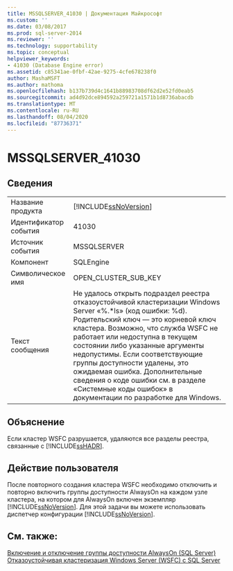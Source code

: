 ```yaml
---
title: MSSQLSERVER_41030 | Документация Майкрософт
ms.custom: ''
ms.date: 03/08/2017
ms.prod: sql-server-2014
ms.reviewer: ''
ms.technology: supportability
ms.topic: conceptual
helpviewer_keywords:
- 41030 (Database Engine error)
ms.assetid: c85341ae-0fbf-42ae-9275-4cfe678238f0
author: MashaMSFT
ms.author: mathoma
ms.openlocfilehash: b137b739d4c1641b88983708df62d2e52fd0eab5
ms.sourcegitcommit: ad4d92dce894592a259721a1571b1d8736abacdb
ms.translationtype: MT
ms.contentlocale: ru-RU
ms.lasthandoff: 08/04/2020
ms.locfileid: "87736371"
---
```

# <a name="mssqlserver_41030"></a>MSSQLSERVER_41030
    
## <a name="details"></a>Сведения  
  
|||  
|-|-|  
|Название продукта|[!INCLUDE[ssNoVersion](../../includes/ssnoversion-md.md)]|  
|Идентификатор события|41030|  
|Источник события|MSSQLSERVER|  
|Компонент|SQLEngine|  
|Символическое имя|OPEN_CLUSTER_SUB_KEY|  
|Текст сообщения|Не удалось открыть подраздел реестра отказоустойчивой кластеризации Windows Server «%.*ls» (код ошибки: %d).  Родительский ключ — это корневой ключ кластера.  Возможно, что служба WSFC не работает или недоступна в текущем состоянии либо указанные аргументы недопустимы. Если соответствующие группы доступности удалены, это ожидаемая ошибка. Дополнительные сведения о коде ошибки см. в разделе «Системные коды ошибок» в документации по разработке для Windows.|  
  
## <a name="explanation"></a>Объяснение  
 Если кластер WSFC разрушается, удаляются все разделы реестра, связанные с [!INCLUDE[ssHADR](../../includes/sshadr-md.md)].  
  
## <a name="user-action"></a>Действие пользователя  
 После повторного создания кластера WSFC необходимо отключить и повторно включить группы доступности AlwaysOn на каждом узле кластера, на котором для AlwaysOn включен экземпляр [!INCLUDE[ssNoVersion](../../includes/ssnoversion-md.md)]. Для этой задачи вы можете использовать диспетчер конфигурации [!INCLUDE[ssNoVersion](../../includes/ssnoversion-md.md)].  
  
## <a name="see-also"></a>См. также:  
 [Включение и отключение группы доступности AlwaysOn &#40;SQL Server&#41;](../../database-engine/availability-groups/windows/enable-and-disable-always-on-availability-groups-sql-server.md)   
 [Отказоустойчивая кластеризация Windows Server (WSFC) с SQL Server](../../sql-server/failover-clusters/windows/windows-server-failover-clustering-wsfc-with-sql-server.md)  
  
  
